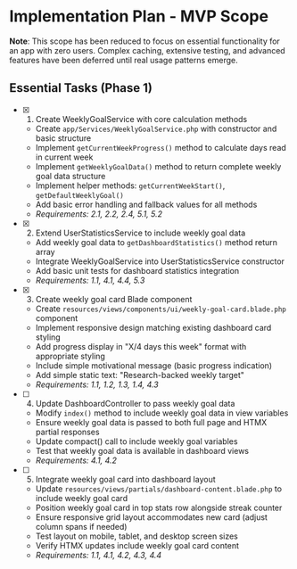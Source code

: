 # Implementation Plan - MVP Scope

**Note**: This scope has been reduced to focus on essential functionality for an app with zero users. Complex caching, extensive testing, and advanced features have been deferred until real usage patterns emerge.

## Essential Tasks (Phase 1)

- [x] 1. Create WeeklyGoalService with core calculation methods
  - Create `app/Services/WeeklyGoalService.php` with constructor and basic structure
  - Implement `getCurrentWeekProgress()` method to calculate days read in current week
  - Implement `getWeeklyGoalData()` method to return complete weekly goal data structure
  - Implement helper methods: `getCurrentWeekStart()`, `getDefaultWeeklyGoal()`
  - Add basic error handling and fallback values for all methods
  - _Requirements: 2.1, 2.2, 2.4, 5.1, 5.2_

- [x] 2. Extend UserStatisticsService to include weekly goal data
  - Add weekly goal data to `getDashboardStatistics()` method return array
  - Integrate WeeklyGoalService into UserStatisticsService constructor
  - Add basic unit tests for dashboard statistics integration
  - _Requirements: 1.1, 4.1, 4.4, 5.3_

- [x] 3. Create weekly goal card Blade component
  - Create `resources/views/components/ui/weekly-goal-card.blade.php` component
  - Implement responsive design matching existing dashboard card styling
  - Add progress display in "X/4 days this week" format with appropriate styling
  - Include simple motivational message (basic progress indication)
  - Add simple static text: "Research-backed weekly target"
  - _Requirements: 1.1, 1.2, 1.3, 1.4, 4.3_

- [ ] 4. Update DashboardController to pass weekly goal data
  - Modify `index()` method to include weekly goal data in view variables
  - Ensure weekly goal data is passed to both full page and HTMX partial responses
  - Update compact() call to include weekly goal variables
  - Test that weekly goal data is available in dashboard views
  - _Requirements: 4.1, 4.2_

- [ ] 5. Integrate weekly goal card into dashboard layout
  - Update `resources/views/partials/dashboard-content.blade.php` to include weekly goal card
  - Position weekly goal card in top stats row alongside streak counter
  - Ensure responsive grid layout accommodates new card (adjust column spans if needed)
  - Test layout on mobile, tablet, and desktop screen sizes
  - Verify HTMX updates include weekly goal card content
  - _Requirements: 1.1, 4.1, 4.2, 4.3, 4.4_